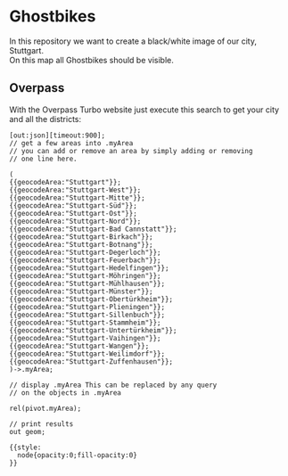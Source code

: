 # Ghostbikes

In this repository we want to create a black/white image of our city, Stuttgart.  
On this map all Ghostbikes should be visible.

## Overpass

With the Overpass Turbo website just execute this search to get your city and all the districts:

```
[out:json][timeout:900];
// get a few areas into .myArea
// you can add or remove an area by simply adding or removing
// one line here. 

(
{{geocodeArea:"Stuttgart"}};
{{geocodeArea:"Stuttgart-West"}};
{{geocodeArea:"Stuttgart-Mitte"}};
{{geocodeArea:"Stuttgart-Süd"}};
{{geocodeArea:"Stuttgart-Ost"}};
{{geocodeArea:"Stuttgart-Nord"}};
{{geocodeArea:"Stuttgart-Bad Cannstatt"}};
{{geocodeArea:"Stuttgart-Birkach"}};
{{geocodeArea:"Stuttgart-Botnang"}};
{{geocodeArea:"Stuttgart-Degerloch"}};
{{geocodeArea:"Stuttgart-Feuerbach"}};
{{geocodeArea:"Stuttgart-Hedelfingen"}};
{{geocodeArea:"Stuttgart-Möhringen"}};
{{geocodeArea:"Stuttgart-Mühlhausen"}};
{{geocodeArea:"Stuttgart-Münster"}};
{{geocodeArea:"Stuttgart-Obertürkheim"}};
{{geocodeArea:"Stuttgart-Plieningen"}};
{{geocodeArea:"Stuttgart-Sillenbuch"}};
{{geocodeArea:"Stuttgart-Stammheim"}};
{{geocodeArea:"Stuttgart-Untertürkheim"}};
{{geocodeArea:"Stuttgart-Vaihingen"}};
{{geocodeArea:"Stuttgart-Wangen"}};
{{geocodeArea:"Stuttgart-Weilimdorf"}};
{{geocodeArea:"Stuttgart-Zuffenhausen"}};
)->.myArea;
 
// display .myArea This can be replaced by any query
// on the objects in .myArea

rel(pivot.myArea);

// print results
out geom;

{{style:
  node{opacity:0;fill-opacity:0}
}}
```